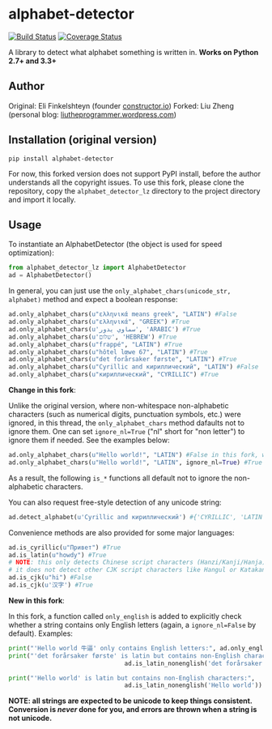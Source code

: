 # alphabet-detector
[![Build Status](https://travis-ci.org/EliFinkelshteyn/alphabet-detector.svg?branch=master)](https://travis-ci.org/EliFinkelshteyn/alphabet-detector)
[![Coverage Status](https://coveralls.io/repos/EliFinkelshteyn/alphabet-detector/badge.svg?branch=master&service=github)](https://coveralls.io/github/EliFinkelshteyn/alphabet-detector?branch=master)

A library to detect what alphabet something is written in. **Works on Python 2.7+ and 3.3+**

## Author
Original: Eli Finkelshteyn (founder [constructor.io](http://www.constructor.io))
Forked: Liu Zheng (personal blog: [liutheprogrammer.wordpress.com](http://liutheprogrammer.wordpress.com))

## Installation (original version)
<code>pip install alphabet-detector</code>  

For now, this forked version does not support PyPI install, before the author understands all the copyright issues. To use this fork, please clone the repository, copy the `alphabet_detector_lz` directory to the project directory and import it locally.

## Usage
To instantiate an AlphabetDetector (the object is used for speed optimization):

```python
from alphabet_detector_lz import AlphabetDetector
ad = AlphabetDetector()
```

In general, you can just use the `only_alphabet_chars(unicode_str, alphabet)` method and expect a boolean response:

```python
ad.only_alphabet_chars(u"ελληνικά means greek", "LATIN") #False
ad.only_alphabet_chars(u"ελληνικά", "GREEK") #True
ad.only_alphabet_chars(u'سماوي يدور', 'ARABIC') #True
ad.only_alphabet_chars(u'שלום', 'HEBREW') #True
ad.only_alphabet_chars(u"frappé", "LATIN") #True
ad.only_alphabet_chars(u"hôtel lœwe 67", "LATIN") #True
ad.only_alphabet_chars(u"det forårsaker første", "LATIN") #True
ad.only_alphabet_chars(u"Cyrillic and кириллический", "LATIN") #False
ad.only_alphabet_chars(u"кириллический", "CYRILLIC") #True
```

**Change in this fork**:

Unlike the original version, where non-whitespace non-alphabetic characters (such as numerical digits, punctuation symbols, etc.) were ignored, in this thread, the `only_alphabet_chars` method dafaults not
to ignore them. One can set `ignore_nl=True` ("nl" short for "non letter") to ignore them if needed. See the examples below:

```python
ad.only_alphabet_chars(u"Hello world!", "LATIN") #False in this fork, while True in original version
ad.only_alphabet_chars(u"Hello world!", "LATIN", ignore_nl=True) #True
```

As a result, the following `is_*` functions all default not to ignore the non-alphabetic characters.

You can also request free-style detection of any unicode string:

```python
ad.detect_alphabet(u'Cyrillic and кириллический') #{'CYRILLIC', 'LATIN'}
```

Convenience methods are also provided for some major languages:

```python
ad.is_cyrillic(u"Привет") #True  
ad.is_latin(u"howdy") #True
# NOTE: this only detects Chinese script characters (Hanzi/Kanji/Hanja).
# it does not detect other CJK script characters like Hangul or Katakana
ad.is_cjk(u"hi") #False
ad.is_cjk(u'汉字') #True
```

**New in this fork**:

In this fork, a function called `only_english` is added to explicitly check whether a string contains only English letters (again, a `ignore_nl=False` by default). Examples:

```python
print("'Hello world 牛逼' only contains English letters:", ad.only_english('Hello world!'))
print("'det forårsaker første' is latin but contains non-English characters:", 
								ad.is_latin_nonenglish('det forårsaker første'))

print("'Hello world' is latin but contains non-English characters:", 
								ad.is_latin_nonenglish('Hello world'))
```


**NOTE: all strings are expected to be unicode to keep things consistent. Conversion is *never* done for you, and errors are thrown when a string is not unicode.**
